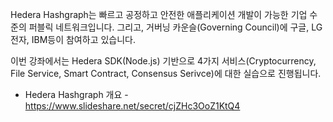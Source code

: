 Hedera Hashgraph는 빠르고 공정하고 안전한 애플리케이션 개발이 가능한 기업 수준의 퍼블릭 네트워크입니다. 그리고, 거버닝 카운슬(Governing Council)에 구글, LG전자, IBM등이 참여하고 있습니다.

이번 강좌에서는 Hedera SDK(Node.js) 기반으로 4가지 서비스(Cryptocurrency, File Service, Smart Contract, Consensus Serivce)에 대한 실습으로 진행됩니다.

* Hedera Hashgraph 개요 - https://www.slideshare.net/secret/cjZHc3OoZ1KtQ4